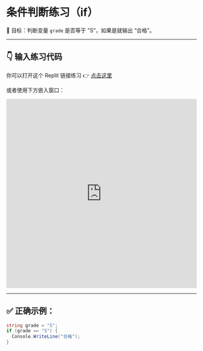 # 条件判断练习（if）

🎯 目标：判断变量 `grade` 是否等于 "S"，如果是就输出 “合格”。

---

## 👇 输入练习代码

你可以打开这个 Replit 链接练习 👉 [点击这里](https://replit.com/@你的用户名/CSharpIfLesson)

或者使用下方嵌入窗口：

<iframe
  frameborder="0"
  width="100%"
  height="500px"
  src="https://replit.com/@你的用户名/CSharpIfLesson?lite=true">
</iframe>

---

## ✅ 正确示例：

```csharp
string grade = "S";
if (grade == "S") {
  Console.WriteLine("合格");
}